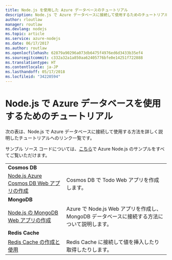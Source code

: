 ```yaml
---
title: Node.js を使用した Azure データベースのチュートリアル
description: Node.js で Azure データベースに接続して使用するためのチュートリアル。
author: rloutlaw
manager: routlaw
ms.devlang: nodejs
ms.topic: article
ms.service: azure-nodejs
ms.date: 06/17/2017
ms.author: routlaw
ms.openlocfilehash: 62879a90296a073db6475f4976ed6d3433b35ef4
ms.sourcegitcommit: c332a32a1a850aa62405776bfe0e14251f722888
ms.translationtype: HT
ms.contentlocale: ja-JP
ms.lasthandoff: 05/17/2018
ms.locfileid: "34220594"
---
```

# <a name="tutorials-for-using-azure-databases-with-nodejs"></a>Node.js で Azure データベースを使用するためのチュートリアル

次の表は、Node.js で Azure データベースに接続して使用する方法を詳しく説明したチュートリアルへのリンク一覧です。 

サンプル ソース コードについては、[こちら](https://azure.microsoft.com/resources/samples/?term=nodejs)で Azure Node.js のサンプルをすべてご覧いただけます。

| | |
|---|---|
| **Cosmos DB** ||
| [Node.js Azure Cosmos DB Web アプリの作成](http://docs.microsoft.com/azure/documentdb/documentdb-nodejs-application?toc=/azure/node/toc.json&bc=/azure/node/toc.json) | Cosmos DB で Todo Web アプリを作成します。  |
| **MongoDB** ||
| [Node.js の MongoDB Web アプリの作成](http://docs.microsoft.com/azure/app-service-web/app-service-web-tutorial-nodejs-mongodb-app?toc=/azure/node/toc.json&bc=/azure/node/toc.json) | Azure で Node.js Web アプリを作成し、MongoDB データベースに接続する方法について説明します。  |
| **Redis Cache** | |
| [Redis Cache の作成と使用](http://docs.microsoft.com/azure/redis-cache/cache-nodejs-get-started?toc=/azure/node/toc.json&bc=/azure/node/toc.json) | Redis Cache に接続して値を挿入したり取得したりします。
